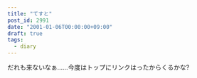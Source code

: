 ```yaml
---
title: "てすと"
post_id: 2991
date: "2001-01-06T00:00:00+09:00"
draft: true
tags: 
  - diary
---
```



だれも来ないなぁ……今度はトップにリンクはったからくるかな?
